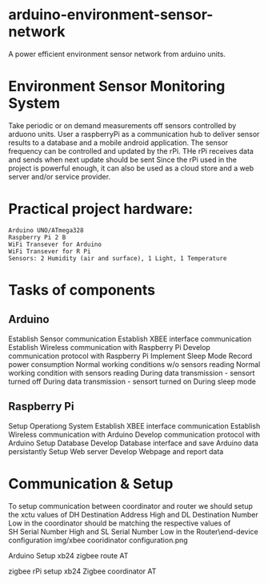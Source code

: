 # arduino-environment-sensor-network
A power efficient environment sensor network from arduino units.

# Environment Sensor Monitoring System
Take periodic or on demand measurements off sensors controlled by arduono units.
User a raspberryPi as a communication hub to deliver sensor results to a database and a mobile android application.
The sensor frequency can be controlled and updated by the rPi. THe rPi receives data and sends when next update should be sent
Since the rPi used in the project is powerful enough, it can also be used as a cloud store and a web server and/or service provider.

# Practical project hardware:
	Arduino UNO/ATmega328
	Raspberry Pi 2 B
	WiFi Transever for Arduino
	WiFi Transever for R Pi
	Sensors: 2 Humidity (air and surface), 1 Light, 1 Temperature

# Tasks of components
## Arduino
Establish Sensor communication
Establish XBEE interface communication
Establish Wireless communication with Raspberry Pi
Develop communication protocol with Raspberry Pi
Implement Sleep Mode
Record power consumption
    Normal working conditions w/o sensors reading
    Normal working condition with sensors reading
    During data transmission - sensort turned off
    During data transmission - sensort turned on
    During sleep mode
    
## Raspberry Pi
Setup Operationg System
Establish XBEE interface communication
Establish Wireless communication with Arduino
Develop communication protocol with Arduino
Setup Database
Develop Database interface and save Arduino data persistantly
Setup Web server
Develop Webpage and report data

# Communication & Setup
To setup communication between coordinator and router we should setup the xctu values
of DH Destination Address High and DL Destination Number Low in the coordinator should be matching the respective values of  
SH Serial Number High and SL Serial Number Low in the Router\end-device configuration
img/xbee cooridinator configuration.png

Arduino Setup
xb24 zigbee route AT

zigbee rPi setup
xb24 Zigbee coordinator AT
